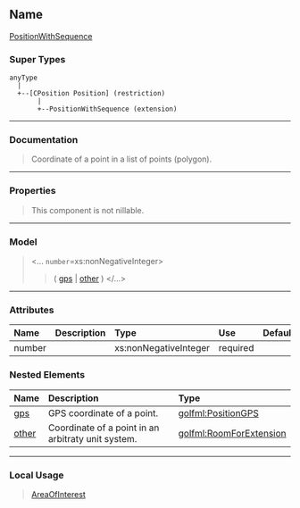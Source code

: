 ## Name ##

[PositionWithSequence](CPositionWithSequence.md)
### Super Types ###
```
anyType
  |
  +--[CPosition Position] (restriction)
       |
       +--PositionWithSequence (extension)
```


---


### Documentation ###


> Coordinate of a point in a list of points (polygon).


---



### Properties ###

> This component is not nillable.

---


### Model ###

> <...  `number`=xs:nonNegativeInteger>
> > ( [gps](CPositionGPS.md) | [other](CRoomForExtension.md) )
> > </...>

---


### Attributes ###

| **Name** | **Description** | **Type** | **Use** | **Default** | **Fixed** | **Form** |
|:---------|:----------------|:---------|:--------|:------------|:----------|:---------|
| number   |                 | xs:nonNegativeInteger | required |             |           | unqualified |

### Nested Elements ###

| **Name** | **Description** | **Type** |
|:---------|:----------------|:---------|
| [gps](CPositionGPS.md) |  					GPS coordinate of a point.				 | [golfml:PositionGPS](CPositionGPS.md) |
| [other](CRoomForExtension.md) |  					Coordinate of a point in an arbitraty unit system.				 | [golfml:RoomForExtension](CRoomForExtension.md) |


---


### Local Usage ###

> [AreaOfInterest](CAreaOfInterest.md)